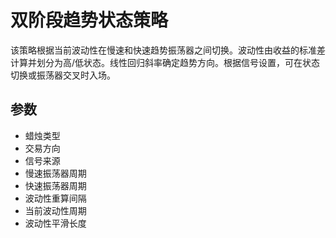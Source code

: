 # 双阶段趋势状态策略

该策略根据当前波动性在慢速和快速趋势振荡器之间切换。波动性由收益的标准差计算并划分为高/低状态。线性回归斜率确定趋势方向。根据信号设置，可在状态切换或振荡器交叉时入场。

## 参数
- 蜡烛类型
- 交易方向
- 信号来源
- 慢速振荡器周期
- 快速振荡器周期
- 波动性重算间隔
- 当前波动性周期
- 波动性平滑长度
